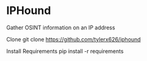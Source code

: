 # IPHound
Gather OSINT information on an IP address

Clone
git clone https://github.com/tylerx626/iphound

Install Requirements
pip install -r requirements

